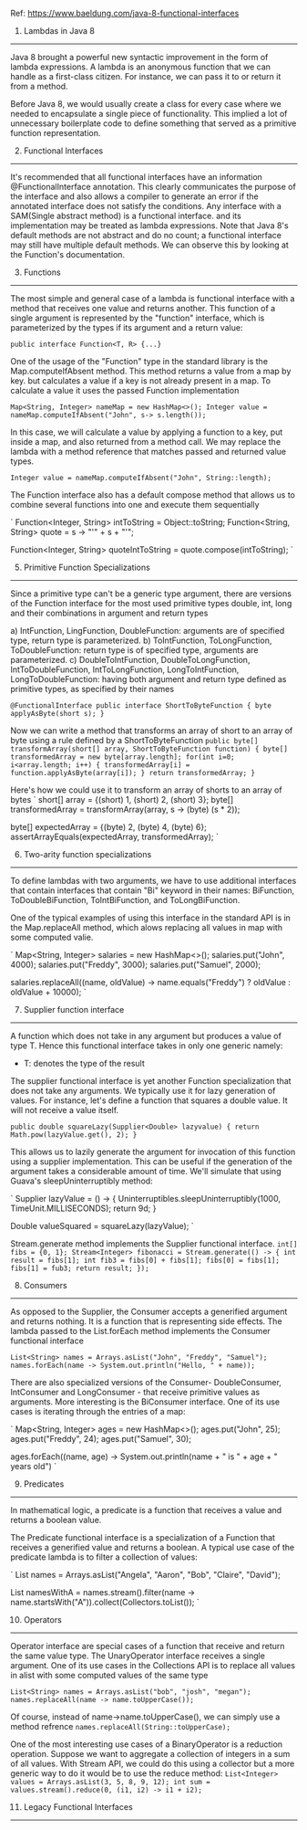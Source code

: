 Ref: https://www.baeldung.com/java-8-functional-interfaces

1. Lambdas in Java 8
--------------------
Java 8 brought a powerful new syntactic improvement in the form of lambda expressions. A lambda is an anonymous function that
we can handle as a first-class citizen. For instance, we can pass it to or return it from a method.

Before Java 8, we would usually create a class for every case where we needed to encapsulate a single piece of
functionality. This implied a lot of unnecessary boilerplate code to define something that served as a primitive function
representation.

2. Functional Interfaces
-----------------------
It's recommended that all functional interfaces have an information @FunctionalInterface annotation. This clearly communicates
the purpose of the interface and also allows a compiler to generate an error if the annotated interface does not satisfy the
conditions. Any interface with a SAM(Single abstract method) is a functional interface. and its implementation may be treated
as lambda expressions.
Note that Java 8's default methods are not abstract and do no count; a functional interface may still have multiple default
methods. We can observe this by looking at the Function's documentation.

3. Functions
-----------------------
The most simple and general case of a lambda is functional interface with a method that receives one value and returns another.
This function of a single argument is represented by the "function" interface, which is parameterized by the types if its argument
and a return value:

`
public interface Function<T, R> {...}
`

One of the usage of the "Function" type in the standard library is the Map.computeIfAbsent method. This method returns a value from a
map by key. but calculates a value if a key is not already present in a map. To calculate a value it uses the passed Function
implementation

`
Map<String, Integer> nameMap = new HashMap<>();
Integer value = nameMap.computeIfAbsent("John", s-> s.length());
`

In this case, we will calculate a value by applying a function to a key, put inside a map, and also returned from a method call. We may
replace the lambda with a method reference that matches passed and returned value types.

`
Integer value = nameMap.computeIfAbsent("John", String::length);
`

The Function interface also has a default compose method that allows us to combine several functions into one and execute them sequentially

`
Function<Integer, String> intToString = Object::toString;
Function<String, String> quote = s -> "'" + s + "'";

Function<Integer, String> quoteIntToString = quote.compose(intToString);
`

5. Primitive Function Specializations
--------------------------------
Since a primitive type can't be a generic type argument, there are versions of the Function interface for the most used primitive types double, int, long and their combinations in
argument and return types

a) IntFunction, LingFunction, DoubleFunction: arguments are of specified type, return type is parameterized.
b) ToIntFunction, ToLongFunction, ToDoubleFunction: return type is of specified type, arguments are parameterized.
c) DoubleToIntFunction, DoubleToLongFunction, IntToDoubleFunction, IntToLongFunction, LongToIntFunction, LongToDoubleFunction: having both argument
and return type defined as primitive types, as specified by their names

`
@FunctionalInterface
public interface ShortToByteFunction {
    byte applyAsByte(short s);
}
`

Now we can write a method that transforms an array of short to an array of byte using a rule defined by a ShortToByteFunction
`
public byte[] transformArray(short[] array, ShortToByteFunction function) {
    byte[] transformedArray = new byte[array.length];
    for(int i=0; i<array.length; i++) {
        transformedArray[i] = function.applyAsByte(array[i]);
    }
    return transformedArray;
}
`

Here's how we could use it to transform an array of shorts to an array of bytes
`
short[] array = {(short) 1, (short) 2, (short) 3};
byte[] transformedArray = transformArray(array, s -> (byte) (s * 2));

byte[] expectedArray = {(byte) 2, (byte) 4, (byte) 6};
assertArrayEquals(expectedArray, transformedArray);
`

6. Two-arity function specializations
----------------------------------
To define lambdas with two arguments, we have to use additional interfaces that contain interfaces that contain "Bi" keyword in their
names: BiFunction, ToDoubleBiFunction, ToIntBiFunction, and ToLongBiFunction.

One of the typical examples of using this interface in the standard API is in the Map.replaceAll method, which alows replacing all values
in map with some computed valie.

`
Map<String, Integer> salaries = new HashMap<>();
salaries.put("John", 4000);
salaries.put("Freddy", 3000);
salaries.put("Samuel", 2000);

salaries.replaceAll((name, oldValue) ->
    name.equals("Freddy") ? oldValue : oldValue + 10000);
`

7. Supplier function interface
-----------------------------------
A function which does not take in any argument but produces a value of type T. Hence this functional interface takes in only one generic namely:

* T: denotes the type of the result

The supplier functional interface is yet another Function specialization that does not take any arguments. We typically use it for lazy generation of values.
For instance, let's define a function that squares a double value. It will not receive a value itself.

`
public double squareLazy(Supplier<Double> lazyvalue) {
    return Math.pow(lazyValue.get(), 2);
}
`

This allows us to lazily generate the argument for invocation of this function using a supplier implementation. This can be useful if the generation of the argument
takes a considerable amount of time. We'll simulate that using Guava's sleepUninterruptibly method:

`
Supplier<Double> lazyValue = () -> {
    Uninterruptibles.sleepUninterruptibly(1000, TimeUnit.MILLISECONDS);
    return 9d;
}

Double valueSquared = squareLazy(lazyValue);
`

Stream.generate method implements the Supplier functional interface.
`
int[] fibs = {0, 1};
Stream<Integer> fibonacci = Stream.generate(() -> {
    int result = fibs[1];
    int fib3 = fibs[0] + fibs[1];
    fibs[0] = fibs[1];
    fibs[1] = fub3;
    return result;
});
`

8. Consumers
-------------------------------------
As opposed to the Supplier, the Consumer accepts a generified argument and returns nothing. It is a function that is representing side effects.
The lambda passed to the List.forEach method implements the Consumer functional interface

`
List<String> names = Arrays.asList("John", "Freddy", "Samuel");
names.forEach(name -> System.out.println("Hello, " + name));
`

There are also specialized versions of the Consumer- DoubleConsumer, IntConsumer and LongConsumer - that receive primitive values as arguments. More
interesting is the BiConsumer interface. One of its use cases is iterating through the entries of a map:

`
Map<String, Integer> ages = new HashMap<>();
ages.put("John", 25);
ages.put("Freddy", 24);
ages.put("Samuel", 30);

ages.forEach((name, age) -> System.out.println(name + " is " + age + " years old")
`

9. Predicates
-------------------------------------
In mathematical logic, a predicate is a function that receives a value and returns a boolean value.

The Predicate functional interface is a specialization of a Function that receives a generified value and returns a boolean. A typical use case of the
predicate lambda is to filter a collection of values:

`
List<String> names = Arrays.asList("Angela", "Aaron", "Bob", "Claire", "David");

List<String> namesWithA = names.stream().filter(name -> name.startsWith("A")).collect(Collectors.toList());
`

10. Operators
-----------------------------------
Operator interface are special cases of a function that receive and return the same value type. The UnaryOperator interface receives a single argument.
One of its use cases in the Collections API is to replace all values in alist with some computed values of the same type

`
List<String> names = Arrays.asList("bob", "josh", "megan");
names.replaceAll(name -> name.toUpperCase());
`

Of course, instead of name->name.toUpperCase(), we can simply use a method refrence
`
names.replaceAll(String::toUpperCase);
`

One of the most interesting use cases of a BinaryOperator is a reduction operation. Suppose we want to aggregate a collection of integers in a sum of all
values. With Stream API, we could do this using a collector but a more generic way to do it would be to use the reduce method:
`
List<Integer> values = Arrays.asList(3, 5, 8, 9, 12);
int sum = values.stream().reduce(0, (i1, i2) -> i1 + i2);
`

11. Legacy Functional Interfaces
-----------------------------------


